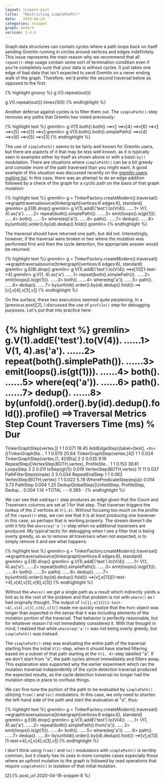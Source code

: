 ```yaml
---
layout: snippet-post
title:  "Restricting simplePath()"
date:   2020-04-24
categories: snippet
graph: modern
version: 3.4.6
---
```


Graph data structures can contain cycles where a path loops back on itself sending Gremlin running in circles around vertices and edges indefinitely. This issue represents the main reason why we recommend that all `repeat()`-step usage contain some sort of termination condition even if you're completely sure that your data is without cycles. It just takes one edge of bad data that isn't expected to send Gremlin on a never ending walk of the graph. Therefore, we'd prefer the second traversal below as opposed to the first:

{% highlight groovy %}
g.V().repeat(out())

g.V().repeat(out()).times(100)
{% endhighlight %}

Another defense against cycles is to filter them out. The `simplePath()`-step removes any paths that Gremlin has visted previously:

{% highlight text %}
gremlin> g.V(1).both().both()
==>v[1]
==>v[4]
==>v[6]
==>v[1]
==>v[5]
==>v[3]
==>v[1]
gremlin> g.V(1).both().both().simplePath()
==>v[4]
==>v[6]
==>v[5]
==>v[3]
{% endhighlight %}

The use of `simplePath()` seems to be fairly well known for Gremlin users, but there are aspects of it that may be less well known, as it is typically seen in examples either by itself as shown above or with a basic `by()` modulation. There are situations where `simplePath()` can be a bit greedy and consider more of the path traversed than you might want. A good example of this situation was discussed recently on the [gremlin-users mailing list][1]. In this case, there was an attempt to do an edge addition followed by a check of the graph for a cyclic path on the basis of that graph mutation:

{% highlight text %}
gremlin> g = TinkerFactory.createModern().traversal()
==>graphtraversalsource[tinkergraph[vertices:6 edges:6], standard]
gremlin> g.E(8).drop()
gremlin> g.V(1).addE('test').to(V(4)).
......1>   V(1, 4).as('a').
......2>   repeat(both().simplePath()).
......3>     emit(loops().is(gt(1))).
......4>   both().
......5>   where(eq('a')).
......6>   path().
......7>   dedup().
......8>     by(unfold().order().by(id).dedup().fold())
gremlin> 
{% endhighlight %}

The traversal should have returned one path, but did not. Interestingly, however, if the traversal were broken in two where the mutation was performed first and then the cycle detection, the appropriate answer would be returned:

{% highlight text %}
gremlin> g = TinkerFactory.createModern().traversal()
==>graphtraversalsource[tinkergraph[vertices:6 edges:6], standard]
gremlin> g.E(8).drop()
gremlin> g.V(1).addE('test').to(V(4))
==>e[13][1-test->4]
gremlin> g.V(1, 4).as('a').
......1>   repeat(both().simplePath()).
......2>     emit(loops().is(gt(1))).
......3>   both().
......4>   where(eq('a')).
......5>   path().
......6>   dedup().
......7>     by(unfold().order().by(id).dedup().fold())
==>[v[1],v[4],v[3],v[1]] 
{% endhighlight %}

On the surface, these two executions seemed quite perplexing. In a [previous post][2], I discussed the use of `profile()` step for debugging purposes. Let's put that into practice here:

{% highlight text %}
gremlin> g.V(1).addE('test').to(V(4)).
......1>   V(1, 4).as('a').
......2>   repeat(both().simplePath()).
......3>     emit(loops().is(gt(1))).
......4>   both().
......5>   where(eq('a')).
......6>   path().
......7>   dedup().
......8>     by(unfold().order().by(id).dedup().fold()).profile()
==>Traversal Metrics
Step                                                               Count  Traversers       Time (ms)    % Dur
=============================================================================================================
TinkerGraphStep(vertex,[1])                                            1           1           0.071    18.45
AddEdgeStep({label=[test], ~to=[[TinkerGraphSte...                     1           1           0.079    20.64
  TinkerGraphStep(vertex,[4])                                          1           1           0.024
TinkerGraphStep(vertex,[1, 4])@[a]                                     2           2           0.035     9.19
RepeatStep([VertexStep(BOTH,vertex), ProfileSte...                     1           1           0.153    39.81
  LoopsStep                                                            3           3           0.011
  IsStep(gt(1))                                                                                0.019
  VertexStep(BOTH,vertex)                                             11          11           0.037
  PathFilterStep(simple)                                               3           3           0.034
  RepeatEndStep                                                        1           1           0.062
VertexStep(BOTH,vertex)                                                1           1           0.022     5.78
WherePredicateStep(eq(a))                                                                      0.014     3.73
PathStep                                                                                       0.004     1.25
DedupGlobalStep([UnfoldStep, ProfileStep, Dedup...                                             0.004     1.14
                                            >TOTAL                     -           -           0.385        -
{% endhighlight %}

We can see that `addEdge()` step produces an edge given that the Count and Traversers columns are set at 1 for that step. That traverser triggers the lookup of the 2 vertices at `V(1,4)`. Without focusing too much on the profile of the `repeat()`-step, we can see that it is at least producing one traverser in this case, so perhaps that is working properly. The stream doesn't die until it hits the `where(eq('a'))`-step when no additional traversers are produced. My typical tactic for debugging when I see a filter that is being overly greedy, so as to remove all traversers when not expected, is to simply remove it and see what happens:

{% highlight text %}
gremlin> g = TinkerFactory.createModern().traversal()
==>graphtraversalsource[tinkergraph[vertices:6 edges:6], standard]
gremlin> g.E(8).drop()
gremlin> g.V(1).addE('test').to(V(4)).
......1>   V(1, 4).as('a').
......2>   repeat(both().simplePath()).
......3>     emit(loops().is(gt(1))).
......4>   both().
......5>   path().
......6>   dedup().
......7>     by(unfold().order().by(id).dedup().fold())
==>[v[1],e[13][1-test->4],v[4],v[3],v[6],v[3]]
{% endhighlight %}

Without the `where()` we get a single path as a result which indirectly yields a hint as to the root of the problem and that problem is not with `where()` as I had originally thought. The output of `[v[1],e[13][1-test->4],v[4],v[3],v[6],v[3]]` made me quickly realize that the `Path` object was longer than expected in the sense that it was including elements of the mutation portion of the traversal. That behavior is perfectly reasonable, but for whatever reason I'd not immediately considered it. With that thought in mind, I realized that while `where(eq('a'))` was not being overly greedy, but `simplePath()` was instead. 

The `simplePath()`-step was evaluating the entire path of the traversal starting from the initial `V(1)`-step, when it should have started filtering based on a subset of that path starting at the `V(1, 4)`-step labelled "a". If we don't start from "a", the path cycles almost immediately and filters away. This explanation also supported why the earlier experiment which ran the mutation traversal independently of the cycle detection traversal produced the expected results, as the cycle detection traversal no longer had the mutation steps in place to confuse things.

We can fine tune the portion of the path to be evaluated by `simplePath()` utilizing `from()` and `to()` modulators. In this case, we only need to shorten the left-hand side of the path and start the evaluation at "a", thus:

{% highlight text %}
gremlin> g = TinkerFactory.createModern().traversal()
==>graphtraversalsource[tinkergraph[vertices:6 edges:6], standard]
gremlin> g.E(8).drop()
gremlin> g.V(1).addE('test').to(V(4)).
......1>   V(1, 4).as('a').
......2>   repeat(both().simplePath().from('a')).
......3>     emit(loops().is(gt(1))).
......4>   both().
......5>   where(eq('a')).
......6>   path().
......7>   dedup().
......8>     by(unfold().order().by(id).dedup().fold())
==>[v[1],e[13][1-test->4],v[1],v[4],v[3],v[1]]
{% endhighlight %}

I don't think using `from()` and `to()` modulators with `simplePath()` is terribly common, but it clearly has its uses in more complex cases especially those where an upfront mutation to the graph is followed by read operations that require `simplePath()` in isolation of that initial mutation.

[1]:https://groups.google.com/d/msg/gremlin-users/mOrdGRSMjmU/o3JgT7nsAgAJ
[2]:{% post_url 2020-04-18-snippet-8 %}
